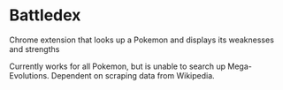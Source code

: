 # Battledex
Chrome extension that looks up a Pokemon and displays its weaknesses and
strengths

Currently works for all Pokemon, but is unable to search up Mega-Evolutions. Dependent on scraping data from Wikipedia. 
